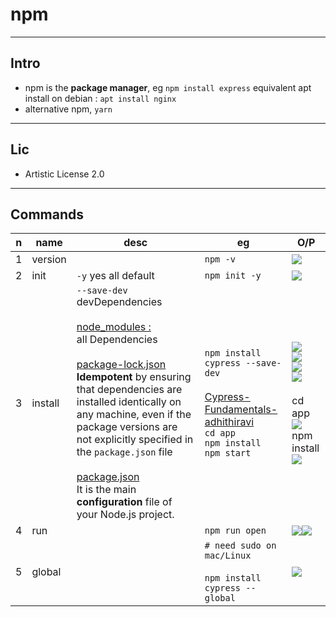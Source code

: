 # npm

---

## Intro
* npm is the **package manager**, eg `npm install express` equivalent apt install on debian : `apt install nginx`
* alternative npm, `yarn`

---

## Lic
* Artistic License 2.0

---

## Commands
|n|name|desc|eg|O/P|
|-|----|----|---|--|
|1|version||`npm -v`|<img src="https://i.imgur.com/4u9OaSV.png">|
|2|init|`-y` yes all default|`npm init -y`|<img src="https://i.imgur.com/zyKftGv.png">|
|3|install|`--save-dev` devDependencies<br/><br/><ins>node_modules :</ins><br/> all Dependencies<br/><br/><ins>package-lock.json</ins><br/>**Idempotent** by ensuring that dependencies are installed identically on any machine, even if the package versions are not explicitly specified in the `package.json` file<br/><br/><ins>package.json</ins><br/>It is the main **configuration** file of your Node.js project.|`npm install cypress --save-dev`<br/><br/><ins>[Cypress-Fundamentals-adhithiravi](https://github.com/adhithiravi/Cypress-Fundamentals)</ins><br/>`cd app`<br/>`npm install`<br/>`npm start`|<img src="https://i.imgur.com/kCH6SWy.png"><br/><img src="https://i.imgur.com/V61n9T2.png"><br/><img src="https://i.imgur.com/59T7jXS.png"><br/><img src="https://i.imgur.com/oeZj3lX.png"><br/><br/>cd app<br/><img src="https://i.imgur.com/jVRkCR8.png"><br/>npm install<br/><img src="https://i.imgur.com/mkZCxze.png">|
|4|run||`npm run open`|<img src="https://i.imgur.com/EOaUoPu.png"><img src="https://i.imgur.com/fEoDsNd.png">|
|5|global||`# need sudo on mac/Linux`<br/><br/>`npm install cypress --global`|<img src="https://i.imgur.com/tJym0VF.png">|
